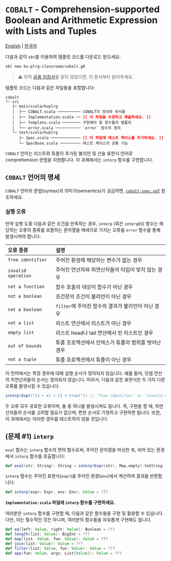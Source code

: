 # `COBALT` - Comprehension-supported Boolean and Arithmetic Expression with Lists and Tuples

[English](./README.md) | [한국어](./README.ko.md)

다음과 같이 `sbt`를 이용하여 템플릿 코드를 다운로드 받으세요:
```bash
sbt new ku-plrg-classroom/cobalt.g8
```

> :warning: 아직 [공용 지침서](https://github.com/ku-plrg-classroom/docs/blob/main/README.ko.md)를 읽지 않았다면, 이 문서부터 읽어주세요.

템플릿 코드는 다음과 같은 파일들을 포함합니다:
<pre><code>cobalt
└─ src
   ├─ main/scala/kuplrg
   │  ├── COBALT.scala ────────── COBALT의 정의와 파서들
   │  ├── Implementation.scala ── <b style='color:red;'>[[ 이 파일을 수정하고 제출하세요. ]]</b>
   │  ├── Template.scala ──────── 구현해야 할 함수들의 템플릿
   │  └── error.scala ─────────── `error` 함수의 정의
   └─ test/scala/kuplrg
      ├─ Spec.scala ───────────── <b style='color:red;'>[[ 이 파일에 테스트 케이스를 추가하세요. ]]</b>
      └─ SpecBase.scala ───────── 테스트 케이스의 공통 기능</code></pre>

`COBALT` 언어는 리스트와 튜플이 추가된 불리언 및 산술 표현식 언어로 comprehension
문법을 지원합니다. 이 과제에서는 `interp` 함수를 구현합니다.

## `COBALT` 언어의 명세

`COBALT` 언어의 문법(syntax)과 의미가(semantics)가 궁금하면,
[`cobalt-spec.pdf`](./cobalt-spec.pdf) 참조하세요.


### 실행 오류

만약 실행 도중 다음과 같은 조건을 만족하는 경우, `interp` (혹은 `interpDS`)
함수는 해당하는 오류의 종류를 포함하는 문자열을 메세지로 가지는 오류를 `error`
함수를 통해 발생시켜야 합니다:

| 오류 종류 | 설명 |
|:---------|:-----|
| `free identifier` | 주어진 환경에 해당하는 변수가 없는 경우 |
| `invalid operation` | 주어진 연산자와 피연산자들의 타입이 맞지 않는 경우 |
| `not a function` | 함수 호출의 대상이 함수가 아닌 경우 |
| `not a boolean` | 조건문의 조건이 불리언이 아닌 경우 |
| `not a boolean` | `filter`에 주어진 함수의 결과가 불리언이 아닌 경우 |
| `not a list` | 리스트 연산에서 리스트가 아닌 경우 |
| `empty list` | 리스트 head나 tail 연산에서 빈 리스트인 경우 |
| `out of bounds` | 튜플 프로젝션에서 인덱스가 튜플의 범위를 벗어난 경우 |
| `not a tuple` | 튜플 프로젝션에서 튜플이 아닌 경우 |

이 언어에서는 특정 경우에 대해 실행 순서가 정의되지 않습니다. 예를 들어, 덧셈
연산의 피연산자들의 순서는 정의되지 않습니다. 따라서, 다음과 같은 표현식은
두 가지 다른 오류를 발생시킬 수 있습니다:
```scala
interp(Expr("(1 + x) + (1 + true)")) // `free identifier` or `invalid operation`
```
두 오류 모두 유효한 오류이며, 둘 중 하나를 발생시켜도 됩니다. 즉, 구현을 할 때,
피연산자들의 순서를 고려할 필요가 없으며, 편한 순서로 가정하고 구현하면 됩니다.
또한, 이 과제에서는 이러한 경우를 테스트하지 않을 것입니다.


## (문제 #1) `interp`

`eval` 함수는 `interp` 함수의 편의 함수로써, 주어진 문자열을 파싱한 후, 비어
있는 환경에서 `interp` 함수를 호출합니다:
```scala
def eval(str: String): String = interp(Expr(str), Map.empty).toString
```

`interp` 함수는 주어진 표현식(`expr`)을 주어진 환경(`env`)에서 계산하여 결과를
반환합니다:
```scala
def interp(expr: Expr, env: Env): Value = ???
```
**`Implementation.scala` 파일에 `interp` 함수를 구현하세요.**

여러분은 `interp` 함수를 구현할 때, 다음과 같은 함수들을 구현 및 활용할 수
있습니다. 다만, 이는 필수적인 것은 아니며, 여러분의 함수들을 자유롭게 구현해도
됩니다.
```scala
def eq(left: Value, right: Value): Boolean = ???
def length(list: Value): BigInt = ???
def map(list: Value, fun: Value): Value = ???
def join(list: Value): Value = ???
def filter(list: Value, fun: Value): Value = ???
def app(fun: Value, args: List[Value]): Value = ???
```
